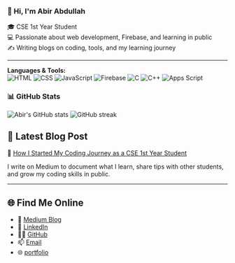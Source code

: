 ### 👋 Hi, I'm Abir Abdullah
🎓 CSE 1st Year Student  
💻 Passionate about web development, Firebase, and learning in public  
✍️ Writing blogs on coding, tools, and my learning journey

---

**Languages & Tools:**  
![HTML](https://img.shields.io/badge/-HTML5-E34F26?logo=html5&logoColor=white)
![CSS](https://img.shields.io/badge/-CSS3-1572B6?logo=css3&logoColor=white)
![JavaScript](https://img.shields.io/badge/-JavaScript-F7DF1E?logo=javascript&logoColor=black)
![Firebase](https://img.shields.io/badge/-Firebase-FFCA28?logo=firebase&logoColor=black)
![C](https://img.shields.io/badge/-C-00599C?logo=c&logoColor=white)
![C++](https://img.shields.io/badge/-C++-00599C?logo=c%2b%2b&logoColor=white)
![Apps Script](https://img.shields.io/badge/Google%20Apps%20Script-4285F4?logo=google&logoColor=white)

### 📊 GitHub Stats
![Abir's GitHub stats](https://github-readme-stats.vercel.app/api?username=abirabdullahofficial&show_icons=true&theme=radical)
![GitHub streak](https://github-readme-streak-stats.herokuapp.com/?user=abirabdullahofficial&theme=dark)


## 📘 Latest Blog Post
📌 [How I Started My Coding Journey as a CSE 1st Year Student](https://medium.com/@abir.abdullah/how-i-started-my-coding-journey-as-a-cse-1st-year-student-def602d8eae9)

I write on Medium to document what I learn, share tips with other students, and grow my coding skills in public.

---

## 🌐 Find Me Online
- 🔗 [Medium Blog](https://medium.com/@abir.abdullah)
- 💼 [LinkedIn](https://www.linkedin.com/in/md-abir-hossen-abdullah-a3a051354/)
- 🧑‍💻  [GitHub](https://github.com/abirabdullahofficial)
- 📫  [Email](mailto:abirabdullah3491@gmail.com)  
- 🌐  [portfolio](https://abirabdullahportfolio.web.app)
